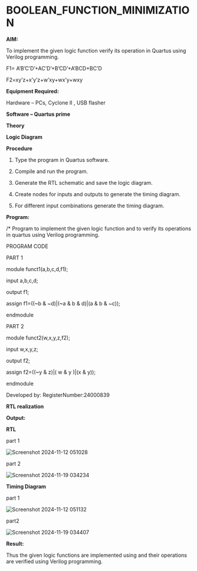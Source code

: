# BOOLEAN_FUNCTION_MINIMIZATION

**AIM:**

To implement the given logic function verify its operation in Quartus using Verilog programming.

F1= A’B’C’D’+AC’D’+B’CD’+A’BCD+BC’D 

F2=xy’z+x’y’z+w’xy+wx’y+wxy

**Equipment Required:**

Hardware – PCs, Cyclone II , USB flasher

**Software – Quartus prime**

**Theory**

**Logic Diagram**

**Procedure**

1.	Type the program in Quartus software.

2.	Compile and run the program.

3.	Generate the RTL schematic and save the logic diagram.

4.	Create nodes for inputs and outputs to generate the timing diagram.

5.	For different input combinations generate the timing diagram.


**Program:**

/* Program to implement the given logic function and to verify its operations in quartus using Verilog programming.

PROGRAM CODE

PART 1

module funct1(a,b,c,d,f1);

input a,b,c,d;

output f1;

assign f1=((~b & ~d)|(~a & b & d)|(a & b & ~c));

endmodule



PART 2

module funct2(w,x,y,z,f2);

input w,x,y,z;

output f2;

assign f2=((~y & z)|( w & y )|(x & y));

endmodule


Developed by: RegisterNumber:24000839


**RTL realization**

**Output:**

**RTL**

part 1

![Screenshot 2024-11-12 051028](https://github.com/user-attachments/assets/b9adb0fc-4b07-4bd3-b1df-6c34c88802ee)

part 2

![Screenshot 2024-11-19 034234](https://github.com/user-attachments/assets/ba993afa-d9d0-46b4-bdb0-326ac714cefb)



**Timing Diagram**

part 1

![Screenshot 2024-11-12 051132](https://github.com/user-attachments/assets/633684a7-1be4-449d-bc6a-83da029108b1)

part2 

![Screenshot 2024-11-19 034407](https://github.com/user-attachments/assets/fcc5382a-39cf-40b0-befe-7c45efe8013b)


**Result:**

Thus the given logic functions are implemented using and their operations are verified using Verilog programming.

